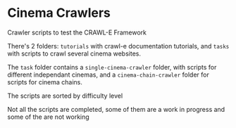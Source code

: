 # Cinema Crawlers

Crawler scripts to test the CRAWL-E Framework

There's 2 folders: `tutorials` with crawl-e documentation tutorials, and `tasks` with scripts to crawl several cinema websites.

The `task` folder contains a `single-cinema-crawler` folder, with scripts for different independant cinemas, and a `cinema-chain-crawler` folder for scripts for cinema chains.

The scripts are sorted by difficulty level

Not all the scripts are completed, some of them are a work in progress and some of the are not working
